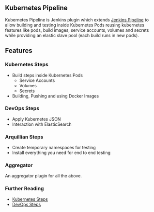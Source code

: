 Kubernetes Pipeline
-------------------

Kubernetes Pipeline is Jenkins plugin which extends [Jenkins Pipeline](https://github.com/jenkinsci/pipeline-plugin) to allow building and testing inside Kubernetes Pods reusing kubernetes features like pods, build images, service accounts, volumes and secrets while providing an elastic slave pool (each build runs in new pods).

## Features

### Kubernetes Steps

- Build steps inside Kubernetes Pods
    - Service Accounts
    - Volumes
    - Secrets
- Building, Pushing and using Docker Images

### DevOps Steps
- Apply Kubernetes JSON
- Interaction with ElasticSearch

### Arquillian Steps
- Create temporary namespaces for testing
- Install everything you need for end to end testing

### Aggregator
An aggregator plugin for all the above.

### Further Reading
- [Kubernetes Steps](kubernetes-steps/readme.md)
- [DevOps Steps](devops-steps/readme.md)